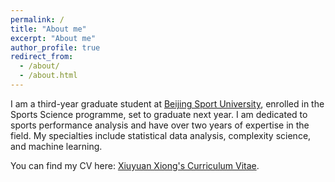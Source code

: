 ```yaml
---
permalink: /
title: "About me"
excerpt: "About me"
author_profile: true
redirect_from: 
  - /about/
  - /about.html
---
```


I am a third-year graduate student at [Beijing Sport University](https://www.bsu.edu.cn/), enrolled in the Sports Science programme, set to graduate next year. I am dedicated to sports performance analysis and have over two years of expertise in the field. My specialties include statistical data analysis, complexity science, and machine learning.

You can find my CV here: [Xiuyuan Xiong's Curriculum Vitae](XiuyuanXiong.github.io/assets/curriculum_vitae(7).pdf).


